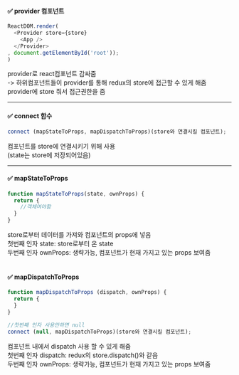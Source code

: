 #### ✅ provider 컴포넌트
```javascript
ReactDOM.render(
  <Provider store={store}
    <App />
  </Provider>
, document.getElementById('root'));
)
```
provider로 react컴포넌트 감싸줌 <br/>
-> 하위컴포넌트들이 provider를 통해 redux의 store에 접근할 수 있게 해줌 <br/>
provider에 store 줘서 접근권한을 줌 <br/>

---
#### ✅ connect 함수
```javascript
connect (mapStateToProps, mapDispatchToProps)(store와 연결시킬 컴포넌트);
```
컴포넌트를 store에 연결시키기 위해 사용 <br/>
(state는 store에 저장되어있음)

---
#### ✅ mapStateToProps
```javascript
function mapStateToProps(state, ownProps) {
  return {
    //객체여야함
  }
}
```
store로부터 데이터를 가져와 컴포넌트의 props에 넣음<br/>
첫번째 인자 state: store로부터 온 state<br/>
두번째 인자 ownProps: 생략가능, 컴포넌트가 현재 가지고 있는 props 보여줌<br/>
<br/>
#### ✅ mapDispatchToProps
```javascript
function mapDispatchToProps (dispatch, ownProps) {
  return {
  }
}

//첫번째 인자 사용안하면 null
connect (null, mapDispatchToProps)(store와 연결시킬 컴포넌트);
```
컴포넌트 내에서 dispatch 사용 할 수 있게 해줌 <br/>
첫번째 인자 dispatch: redux의 store.dispatch()와 같음 <br/>
두번째 인자 ownProps: 생략가능, 컴포넌트가 현재 가지고 있는 props 보여줌 <br/>
